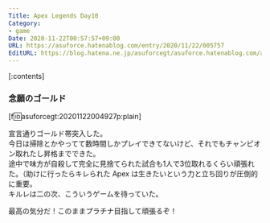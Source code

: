 ```yaml
---
Title: Apex Legends Day10
Category:
- game
Date: 2020-11-22T00:57:57+09:00
URL: https://asuforce.hatenablog.com/entry/2020/11/22/005757
EditURL: https://blog.hatena.ne.jp/asuforcegt/asuforce.hatenablog.com/atom/entry/26006613655417873
---
```


[:contents]

###  念願のゴールド

[f:id:asuforcegt:20201122004927p:plain]

宣言通りゴールド帯突入した。  
今日は掃除とかやってて数時間しかプレイできてないけど、それでもチャンピオン取れたし昇格までできた。  
途中で味方が自殺して完全に見捨てられた試合も1人で3位取れるくらい頑張れた。（助けに行ったらキレられた 
Apex は生きたいという力と立ち回りが圧倒的に重要。  
キルレは二の次、こういうゲームを待っていた。

最高の気分だ！このままプラチナ目指して頑張るぞ！
